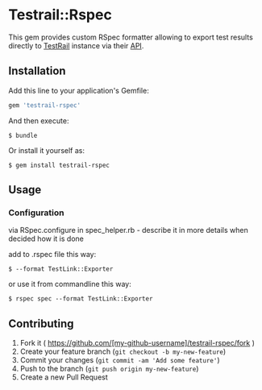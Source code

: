 # Testrail::Rspec

This gem provides custom RSpec formatter allowing to export test results directly to [TestRail][1] instance via their [API][2].

## Installation

Add this line to your application's Gemfile:

```ruby
gem 'testrail-rspec'
```

And then execute:

    $ bundle

Or install it yourself as:

    $ gem install testrail-rspec

## Usage

### Configuration

via RSpec.configure in spec_helper.rb - describe it in more details when decided how it is done

add to .rspec file this way:

    $ --format TestLink::Exporter

or use it from commandline this way:

    $ rspec spec --format TestLink::Exporter

## Contributing

1. Fork it ( https://github.com/[my-github-username]/testrail-rspec/fork )
2. Create your feature branch (`git checkout -b my-new-feature`)
3. Commit your changes (`git commit -am 'Add some feature'`)
4. Push to the branch (`git push origin my-new-feature`)
5. Create a new Pull Request

[1]: http://www.gurock.com/testrail/            "TestRail"
[2]: http://docs.gurock.com/testrail-api2/start "TestRail API"
